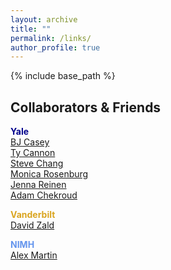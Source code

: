 ```yaml
---
layout: archive
title: ""
permalink: /links/
author_profile: true
---
```


{% include base_path %}

## Collaborators & Friends 

<span style="color:DarkBlue">**Yale**</span>  
[BJ Casey](http://fablab.yale.edu/)  
[Ty Cannon](http://campuspress.yale.edu/cannonlab/)  
[Steve Chang](https://changlab.yale.edu/gallery/welcome-lab)  
[Monica Rosenburg](http://monicarosenberg.org/)   
[Jenna Reinen](https://scholar.google.com/citations?user=l1Te_8UAAAAJ&hl=en)  
[Adam Chekroud](https://www.springhealth.com/about)  

<span style="color:GoldenRod">**Vanderbilt**</span>  
[David Zald](http://zaldlab.psy.vanderbilt.edu/)

<span style="color:CornflowerBlue">**NIMH**</span>  
[Alex Martin](https://www.nimh.nih.gov/labs-at-nimh/research-areas/clinics-and-labs/lbc/index.shtml)


